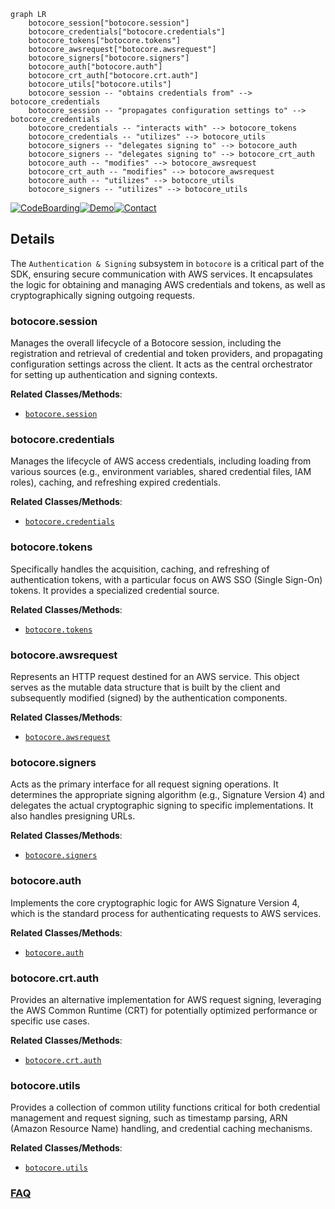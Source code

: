 ```mermaid
graph LR
    botocore_session["botocore.session"]
    botocore_credentials["botocore.credentials"]
    botocore_tokens["botocore.tokens"]
    botocore_awsrequest["botocore.awsrequest"]
    botocore_signers["botocore.signers"]
    botocore_auth["botocore.auth"]
    botocore_crt_auth["botocore.crt.auth"]
    botocore_utils["botocore.utils"]
    botocore_session -- "obtains credentials from" --> botocore_credentials
    botocore_session -- "propagates configuration settings to" --> botocore_credentials
    botocore_credentials -- "interacts with" --> botocore_tokens
    botocore_credentials -- "utilizes" --> botocore_utils
    botocore_signers -- "delegates signing to" --> botocore_auth
    botocore_signers -- "delegates signing to" --> botocore_crt_auth
    botocore_auth -- "modifies" --> botocore_awsrequest
    botocore_crt_auth -- "modifies" --> botocore_awsrequest
    botocore_auth -- "utilizes" --> botocore_utils
    botocore_signers -- "utilizes" --> botocore_utils
```

[![CodeBoarding](https://img.shields.io/badge/Generated%20by-CodeBoarding-9cf?style=flat-square)](https://github.com/CodeBoarding/GeneratedOnBoardings)[![Demo](https://img.shields.io/badge/Try%20our-Demo-blue?style=flat-square)](https://www.codeboarding.org/demo)[![Contact](https://img.shields.io/badge/Contact%20us%20-%20contact@codeboarding.org-lightgrey?style=flat-square)](mailto:contact@codeboarding.org)

## Details

The `Authentication & Signing` subsystem in `botocore` is a critical part of the SDK, ensuring secure communication with AWS services. It encapsulates the logic for obtaining and managing AWS credentials and tokens, as well as cryptographically signing outgoing requests.

### botocore.session
Manages the overall lifecycle of a Botocore session, including the registration and retrieval of credential and token providers, and propagating configuration settings across the client. It acts as the central orchestrator for setting up authentication and signing contexts.


**Related Classes/Methods**:

- <a href="https://github.com/boto/botocore/blob/develop/botocore/session.py" target="_blank" rel="noopener noreferrer">`botocore.session`</a>


### botocore.credentials
Manages the lifecycle of AWS access credentials, including loading from various sources (e.g., environment variables, shared credential files, IAM roles), caching, and refreshing expired credentials.


**Related Classes/Methods**:

- <a href="https://github.com/boto/botocore/blob/develop/botocore/credentials.py" target="_blank" rel="noopener noreferrer">`botocore.credentials`</a>


### botocore.tokens
Specifically handles the acquisition, caching, and refreshing of authentication tokens, with a particular focus on AWS SSO (Single Sign-On) tokens. It provides a specialized credential source.


**Related Classes/Methods**:

- <a href="https://github.com/boto/botocore/blob/develop/botocore/tokens.py" target="_blank" rel="noopener noreferrer">`botocore.tokens`</a>


### botocore.awsrequest
Represents an HTTP request destined for an AWS service. This object serves as the mutable data structure that is built by the client and subsequently modified (signed) by the authentication components.


**Related Classes/Methods**:

- <a href="https://github.com/boto/botocore/blob/develop/botocore/awsrequest.py" target="_blank" rel="noopener noreferrer">`botocore.awsrequest`</a>


### botocore.signers
Acts as the primary interface for all request signing operations. It determines the appropriate signing algorithm (e.g., Signature Version 4) and delegates the actual cryptographic signing to specific implementations. It also handles presigning URLs.


**Related Classes/Methods**:

- <a href="https://github.com/boto/botocore/blob/develop/botocore/signers.py" target="_blank" rel="noopener noreferrer">`botocore.signers`</a>


### botocore.auth
Implements the core cryptographic logic for AWS Signature Version 4, which is the standard process for authenticating requests to AWS services.


**Related Classes/Methods**:

- <a href="https://github.com/boto/botocore/blob/develop/botocore/auth.py" target="_blank" rel="noopener noreferrer">`botocore.auth`</a>


### botocore.crt.auth
Provides an alternative implementation for AWS request signing, leveraging the AWS Common Runtime (CRT) for potentially optimized performance or specific use cases.


**Related Classes/Methods**:

- <a href="https://github.com/boto/botocore/blob/develop/botocore/crt/auth.py" target="_blank" rel="noopener noreferrer">`botocore.crt.auth`</a>


### botocore.utils
Provides a collection of common utility functions critical for both credential management and request signing, such as timestamp parsing, ARN (Amazon Resource Name) handling, and credential caching mechanisms.


**Related Classes/Methods**:

- <a href="https://github.com/boto/botocore/blob/develop/botocore/utils.py" target="_blank" rel="noopener noreferrer">`botocore.utils`</a>




### [FAQ](https://github.com/CodeBoarding/GeneratedOnBoardings/tree/main?tab=readme-ov-file#faq)